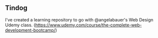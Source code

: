 ## Tindog

I've created a learning repository to go with @angelabauer's Web Design Udemy class. (https://www.udemy.com/course/the-complete-web-development-bootcamp/)
